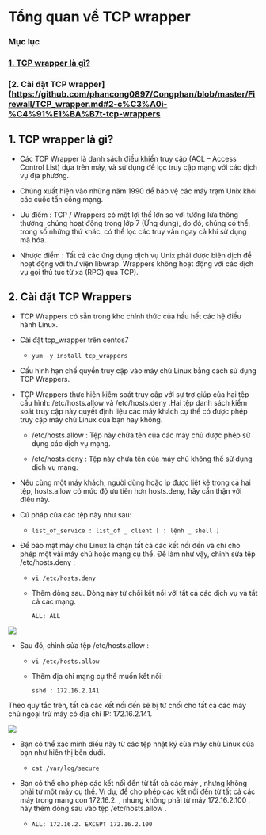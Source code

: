 # Tổng quan về TCP wrapper

### Mục lục

### [1. TCP wrapper là gì?](https://github.com/phancong0897/Congphan/blob/master/Firewall/TCP_wrapper.md#1-tcp-wrapper-l%C3%A0-g%C3%AC-1)

### [2. Cài đặt TCP wrapper](https://github.com/phancong0897/Congphan/blob/master/Firewall/TCP_wrapper.md#2-c%C3%A0i-%C4%91%E1%BA%B7t-tcp-wrappers
## 1. TCP wrapper là gì?

- Các TCP Wrapper là danh sách điều khiển truy cập (ACL – Access Control List) dựa trên máy, và sử dụng để lọc truy cập mạng với các dịch vụ địa phương.

- Chúng xuất hiện vào những năm 1990 để bảo vệ các máy trạm Unix khỏi các cuộc tấn công mạng.

- Ưu điểm : TCP / Wrappers có một lợi thế lớn so với tường lửa thông thường: chúng hoạt động trong lớp 7 (Ứng dụng), do đó, chúng có thể, trong số những thứ khác, có thể lọc các truy vấn ngay cả khi sử dụng mã hóa.

- Nhược điểm : Tất cả các ứng dụng dịch vụ Unix phải được biên dịch để hoạt động với thư viện libwrap. Wrappers không hoạt động với các dịch vụ gọi thủ tục từ xa (RPC) qua TCP).

## 2. Cài đặt TCP Wrappers

- TCP Wrappers có sẵn trong kho chính thức của hầu hết các hệ điều hành Linux.

- Cài đặt tcp_wrapper trên centos7

    - ` yum -y install tcp_wrappers `

- Cấu hình hạn chế quyền truy cập vào máy chủ Linux bằng cách sử dụng TCP Wrappers.

- TCP Wrappers thực hiện kiểm soát truy cập với sự trợ giúp của hai tệp cấu hình: /etc/hosts.allow và /etc/hosts.deny .Hai tệp danh sách kiểm soát truy cập này quyết định liệu các máy khách cụ thể có được phép truy cập máy chủ Linux của bạn hay không.

    - /etc/hosts.allow : Tệp này chứa tên của các máy chủ được phép sử dụng các dịch vụ mạng.

    - /etc/hosts.deny : Tệp này chứa tên của máy chủ không thể sử dụng dịch vụ mạng.

- Nếu cùng một máy khách, người dùng hoặc ip được liệt kê trong cả hai tệp, hosts.allow có mức độ ưu tiên hơn hosts.deny, hãy cẩn thận với điều này.

- Cú pháp của các tệp này như sau:

    - ` list_of_service : list_of _ client [ : lệnh _ shell ] `

- Để bảo mật máy chủ Linux là chặn tất cả các kết nối đến và chỉ cho phép một vài máy chủ hoặc mạng cụ thể. Để làm như vậy, chỉnh sửa tệp /etc/hosts.deny :

    - ` vi /etc/hosts.deny `

    - Thêm dòng sau. Dòng này từ chối kết nối với tất cả các dịch vụ và tất cả các mạng.

        ` ALL: ALL ` 

<img src="https://imgur.com/DdVfqRV.png">

- Sau đó, chỉnh sửa tệp /etc/hosts.allow :

    - ` vi /etc/hosts.allow `

    - Thêm địa chỉ mạng cụ thể muốn kết nối:

        ` sshd : 172.16.2.141 `

Theo quy tắc trên, tất cả các kết nối đến sẽ bị từ chối cho tất cả các máy chủ ngoại trừ máy có địa chỉ IP: 172.16.2.141.

<img src="https://imgur.com/lPaQfnI.png">

- Bạn có thể xác minh điều này từ các tệp nhật ký của máy chủ Linux của bạn như hiển thị bên dưới.

    - ` cat /var/log/secure `

- Bạn có thể cho phép các kết nối đến từ tất cả các máy , nhưng không phải từ một máy cụ thể. Ví dụ, để cho phép các kết nối đến từ tất cả các máy trong mạng con 172.16.2. , nhưng không phải từ máy 172.16.2.100 , hãy thêm dòng sau vào tệp /etc/hosts.allow .

    - ` ALL: 172.16.2. EXCEPT 172.16.2.100 `
